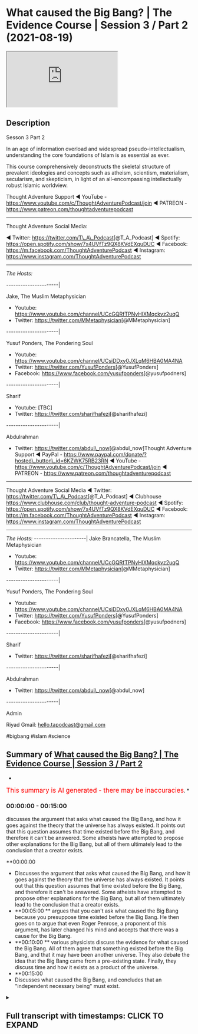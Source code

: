 # What caused the Big Bang? | The Evidence Course | Session 3 / Part 2 (2021-08-19)

<iframe loading='lazy' allow='autoplay' src='https://www.youtube.com/embed/Fnbwkib8FTM'></iframe>

## Description

Sesson 3 Part 2

In an age of information overload and widespread pseudo-intellectualism, understanding the core foundations of Islam is as essential as ever.

This course comprehensively deconstructs the skeletal structure of prevalent ideologies and concepts such as atheism, scientism, materialism, secularism, and skepticism, in light of an all-encompassing intellectually robust Islamic worldview.

Thought Adventure Support
◄ YouTube - https://www.youtube.com/c/ThoughtAdventurePodcast/join
◄ PATREON - https://www.patreon.com/thoughtadventurepodcast

***

Thought Adventure Social Media:

◄ Twitter: https://twitter.com/T\_A\_Podcast​​ \[@T\_A\_Podcast]
◄ Spotify: https://open.spotify.com/show/7x4UVfTz9QX8KVdEXquDUC
◄ Facebook: https://m.facebook.com/ThoughtAdventurePodcast
◄ Instagram: https://www.instagram.com/ThoughtAdventurePodcast​

***

*The Hosts:*

\----------------------|

Jake, The Muslim Metaphysician

*   Youtube: https://www.youtube.com/channel/UCcGQRfTPNyHlXMqckvz2uqQ
*   Twitter:  https://twitter.com/MMetaphysician​​ \[@MMetaphysician]

\----------------------|

Yusuf Ponders, The Pondering Soul

*   Youtube: https://www.youtube.com/channel/UCsiDDxy0JXLqM6HBA0MA4NA
*   Twitter: https://twitter.com/YusufPonders​​ \[@YusufPonders]
*   Facebook: https://www.facebook.com/yusufponders​ \[@yusufpodners]

\----------------------|

Sharif

*   Youtube: \[TBC]
*   Twitter: https://twitter.com/sharifhafezi​​ \[@sharifhafezi]

\----------------------|

Abdulrahman

*   Twitter: https://twitter.com/abdul\_now​ \[@abdul\_now]Thought Adventure Support
    ◄ PayPal - https://www.paypal.com/donate/?hosted\_button\_id=6KZWK75RB23RN
    ◄ YouTube - https://www.youtube.com/c/ThoughtAdventurePodcast/join
    ◄ PATREON - https://www.patreon.com/thoughtadventurepodcast

***

Thought Adventure Social Media
◄ Twitter: https://twitter.com/T\_A\_Podcast​​ \[@T\_A\_Podcast]
◄ Clubhouse https://www.clubhouse.com/club/thought-adventure-podcast
◄ Spotify: https://open.spotify.com/show/7x4UVfTz9QX8KVdEXquDUC
◄ Facebook: https://m.facebook.com/ThoughtAdventurePodcast
◄ Instagram: https://www.instagram.com/ThoughtAdventurePodcast​

***

*The Hosts:*
\----------------------|
Jake Brancatella, The Muslim Metaphysician

*   Youtube: https://www.youtube.com/channel/UCcGQRfTPNyHlXMqckvz2uqQ
*   Twitter:  https://twitter.com/MMetaphysician​​ \[@MMetaphysician]

\----------------------|

Yusuf Ponders, The Pondering Soul

*   Youtube: https://www.youtube.com/channel/UCsiDDxy0JXLqM6HBA0MA4NA
*   Twitter: https://twitter.com/YusufPonders​​ \[@YusufPonders]
*   Facebook: https://www.facebook.com/yusufponders​ \[@yusufpodners]

\----------------------|

Sharif

*   Twitter: https://twitter.com/sharifhafezi​​ \[@sharifhafezi]

\----------------------|

Abdulrahman

*   Twitter: https://twitter.com/abdul\_now​ \[@abdul\_now]

\----------------------|

Admin

Riyad
Gmail: hello.tapodcast@gmail.com

\#bigbang #islam #science

## Summary of [What caused the Big Bang? | The Evidence Course | Session 3 / Part 2](https://www.youtube.com/watch?v=Fnbwkib8FTM)

*

<span style="color:red; font-size:125%">This summary is AI generated - there may be inaccuracies</span>. [](/)\*

### <a onclick="modifyYTiframeseektime(0)">00:00:00</a> - <a onclick="modifyYTiframeseektime(900)">00:15:00</a>

discusses the argument that asks what caused the Big Bang, and how it goes against the theory that the universe has always existed. It points out that this question assumes that time existed before the Big Bang, and therefore it can't be answered. Some atheists have attempted to propose other explanations for the Big Bang, but all of them ultimately lead to the conclusion that a creator exists.

\*\*<a onclick="modifyYTiframeseektime(0)">00:00:00</a>

*   Discusses the argument that asks what caused the Big Bang, and how it goes against the theory that the universe has always existed. It points out that this question assumes that time existed before the Big Bang, and therefore it can't be answered. Some atheists have attempted to propose other explanations for the Big Bang, but all of them ultimately lead to the conclusion that a creator exists.
*   \*\*<a onclick="modifyYTiframeseektime(300)">00:05:00</a>
    \*\* argues that you can't ask what caused the Big Bang because you presuppose time existed before the Big Bang. He then goes on to argue that even Roger Penrose, a proponent of this argument, has later changed his mind and accepts that there was a cause for the Big Bang.
*   \*\*<a onclick="modifyYTiframeseektime(600)">00:10:00</a>
    \*\*  various physicists discuss the evidence for what caused the Big Bang. All of them agree that something existed before the Big Bang, and that it may have been another universe. They also debate the idea that the Big Bang came from a pre-existing state. Finally, they discuss time and how it exists as a product of the universe.
*   \*\*<a onclick="modifyYTiframeseektime(900)">00:15:00</a>
*   Discusses what caused the Big Bang, and concludes that an "independent necessary being" must exist.

<details><summary><h2>Full transcript with timestamps: CLICK TO EXPAND</h2></summary>

<a onclick="modifyYTiframeseektime('13')">0:00:13 muhammad</a> <a onclick="modifyYTiframeseektime('16')">0:00:16 there's one contention that some uh</a> <a onclick="modifyYTiframeseektime('18')">0:00:18 atheists they bring regards to the</a> <a onclick="modifyYTiframeseektime('20')">0:00:20 uh the argument that we presented and</a> <a onclick="modifyYTiframeseektime('23')">0:00:23 there's the argument of the temporal</a> <a onclick="modifyYTiframeseektime('24')">0:00:24 causation</a> <a onclick="modifyYTiframeseektime('26')">0:00:26 the limited thing is depend upon another</a> <a onclick="modifyYTiframeseektime('28')">0:00:28 limited thing depend upon another</a> <a onclick="modifyYTiframeseektime('29')">0:00:29 limited thing and we regress it back to</a> <a onclick="modifyYTiframeseektime('31')">0:00:31 the big bang</a> <a onclick="modifyYTiframeseektime('33')">0:00:33 and that argument is that you cannot ask</a> <a onclick="modifyYTiframeseektime('36')">0:00:36 what caused the big bang as the big bang</a> <a onclick="modifyYTiframeseektime('39')">0:00:39 was the cause of time</a> <a onclick="modifyYTiframeseektime('41')">0:00:41 and if you ask what caused the big bang</a> <a onclick="modifyYTiframeseektime('43')">0:00:43 then you are assuming that there was a</a> <a onclick="modifyYTiframeseektime('46')">0:00:46 before</a> <a onclick="modifyYTiframeseektime('47')">0:00:47 the big bang meaning a before</a> <a onclick="modifyYTiframeseektime('50')">0:00:50 time because they say big bang cause</a> <a onclick="modifyYTiframeseektime('52')">0:00:52 time and causality exists prior to the</a> <a onclick="modifyYTiframeseektime('55')">0:00:55 effect in time therefore if there's no</a> <a onclick="modifyYTiframeseektime('58')">0:00:58 before the big bang then there is no</a> <a onclick="modifyYTiframeseektime('61')">0:01:01 cause of the big bang</a> <a onclick="modifyYTiframeseektime('63')">0:01:03 and this argument has been popularized</a> <a onclick="modifyYTiframeseektime('64')">0:01:04 by well-known physicists people like</a> <a onclick="modifyYTiframeseektime('67')">0:01:07 stephen hawking and roger penrose</a> <a onclick="modifyYTiframeseektime('70')">0:01:10 and the basic argument that they're</a> <a onclick="modifyYTiframeseektime('72')">0:01:12 presenting is effectively saying that</a> <a onclick="modifyYTiframeseektime('74')">0:01:14 it's an illogical question what caused</a> <a onclick="modifyYTiframeseektime('77')">0:01:17 the big bang it is like saying what is</a> <a onclick="modifyYTiframeseektime('80')">0:01:20 north of north pole asking the question</a> <a onclick="modifyYTiframeseektime('82')">0:01:22 what is before the big bang or before</a> <a onclick="modifyYTiframeseektime('84')">0:01:24 time existed</a> <a onclick="modifyYTiframeseektime('87')">0:01:27 so</a> <a onclick="modifyYTiframeseektime('89')">0:01:29 just some background i think is</a> <a onclick="modifyYTiframeseektime('90')">0:01:30 important to understand what we mean by</a> <a onclick="modifyYTiframeseektime('92')">0:01:32 the big bang</a> <a onclick="modifyYTiframeseektime('94')">0:01:34 originally scientists they held the</a> <a onclick="modifyYTiframeseektime('95')">0:01:35 belief that the universe was in what</a> <a onclick="modifyYTiframeseektime('98')">0:01:38 they called or they had a theory called</a> <a onclick="modifyYTiframeseektime('99')">0:01:39 the steady state theory of the universe</a> <a onclick="modifyYTiframeseektime('101')">0:01:41 and this held that the universe always</a> <a onclick="modifyYTiframeseektime('103')">0:01:43 existed was eternal in time and eternal</a> <a onclick="modifyYTiframeseektime('107')">0:01:47 inside so it's infinite in time infinite</a> <a onclick="modifyYTiframeseektime('109')">0:01:49 in size always existed</a> <a onclick="modifyYTiframeseektime('112')">0:01:52 but then we had observations that came</a> <a onclick="modifyYTiframeseektime('114')">0:01:54 in and demonstrated that the universe</a> <a onclick="modifyYTiframeseektime('117')">0:01:57 was expanding</a> <a onclick="modifyYTiframeseektime('119')">0:01:59 then a catholic priest who is also a</a> <a onclick="modifyYTiframeseektime('122')">0:02:02 physicist known as george lumatra</a> <a onclick="modifyYTiframeseektime('125')">0:02:05 proposed the idea</a> <a onclick="modifyYTiframeseektime('127')">0:02:07 that the universe was not infinite</a> <a onclick="modifyYTiframeseektime('129')">0:02:09 eternal existence or had an infinite</a> <a onclick="modifyYTiframeseektime('132')">0:02:12 internal existence but rather the</a> <a onclick="modifyYTiframeseektime('134')">0:02:14 universe had a beginning what later</a> <a onclick="modifyYTiframeseektime('137')">0:02:17 became known as the big bang theory</a> <a onclick="modifyYTiframeseektime('140')">0:02:20 the theory obviously had some</a> <a onclick="modifyYTiframeseektime('142')">0:02:22 controversy at the time as it overhauled</a> <a onclick="modifyYTiframeseektime('145')">0:02:25 established scientific beliefs that the</a> <a onclick="modifyYTiframeseektime('147')">0:02:27 universe had always existed</a> <a onclick="modifyYTiframeseektime('149')">0:02:29 and now we have a theory and later</a> <a onclick="modifyYTiframeseektime('152')">0:02:32 observational evidence like the redshift</a> <a onclick="modifyYTiframeseektime('154')">0:02:34 or the uniformity of the microwave</a> <a onclick="modifyYTiframeseektime('156')">0:02:36 background radiation throughout the</a> <a onclick="modifyYTiframeseektime('158')">0:02:38 universe that stated that the universe</a> <a onclick="modifyYTiframeseektime('161')">0:02:41 and all that existed within it</a> <a onclick="modifyYTiframeseektime('163')">0:02:43 had a beginning</a> <a onclick="modifyYTiframeseektime('165')">0:02:45 and thus this raised a number of</a> <a onclick="modifyYTiframeseektime('167')">0:02:47 theological questions in the mind of a</a> <a onclick="modifyYTiframeseektime('170')">0:02:50 number of scientists and also challenged</a> <a onclick="modifyYTiframeseektime('172')">0:02:52 some of the presuppositions that</a> <a onclick="modifyYTiframeseektime('174')">0:02:54 atheists had</a> <a onclick="modifyYTiframeseektime('176')">0:02:56 if the universe hasn't always existed</a> <a onclick="modifyYTiframeseektime('179')">0:02:59 and it began to exist at the big bang</a> <a onclick="modifyYTiframeseektime('182')">0:03:02 then doesn't it raise the question</a> <a onclick="modifyYTiframeseektime('185')">0:03:05 who caused the universe and thus raised</a> <a onclick="modifyYTiframeseektime('187')">0:03:07 the greater possibility of belief in</a> <a onclick="modifyYTiframeseektime('190')">0:03:10 allah belief in god according to these</a> <a onclick="modifyYTiframeseektime('192')">0:03:12 scientists</a> <a onclick="modifyYTiframeseektime('193')">0:03:13 and this as a point</a> <a onclick="modifyYTiframeseektime('196')">0:03:16 was something that the atheists have</a> <a onclick="modifyYTiframeseektime('197')">0:03:17 always tried to wrestle with</a> <a onclick="modifyYTiframeseektime('199')">0:03:19 ever since</a> <a onclick="modifyYTiframeseektime('200')">0:03:20 it was much easier to claim that the</a> <a onclick="modifyYTiframeseektime('202')">0:03:22 universe had always existed therefore</a> <a onclick="modifyYTiframeseektime('204')">0:03:24 there was no course to the universe but</a> <a onclick="modifyYTiframeseektime('206')">0:03:26 now that we can demonstrate the universe</a> <a onclick="modifyYTiframeseektime('208')">0:03:28 had a beginning</a> <a onclick="modifyYTiframeseektime('209')">0:03:29 13.78 billion years ago now atheists are</a> <a onclick="modifyYTiframeseektime('212')">0:03:32 looking at other possible explanations</a> <a onclick="modifyYTiframeseektime('215')">0:03:35 as a way to get around the inevitable</a> <a onclick="modifyYTiframeseektime('217')">0:03:37 conclusion that a creator a los pano</a> <a onclick="modifyYTiframeseektime('220')">0:03:40 adela exists and that's why</a> <a onclick="modifyYTiframeseektime('222')">0:03:42 some atheists now they say that the</a> <a onclick="modifyYTiframeseektime('224')">0:03:44 universe that we reside in is actually</a> <a onclick="modifyYTiframeseektime('226')">0:03:46 part of a larger cosmos a larger set of</a> <a onclick="modifyYTiframeseektime('230')">0:03:50 universes that exist outside the</a> <a onclick="modifyYTiframeseektime('232')">0:03:52 multiverse theory which we've addressed</a> <a onclick="modifyYTiframeseektime('234')">0:03:54 in previous videos</a> <a onclick="modifyYTiframeseektime('236')">0:03:56 others have attempted to claim that the</a> <a onclick="modifyYTiframeseektime('238')">0:03:58 universe began from nothing and that</a> <a onclick="modifyYTiframeseektime('240')">0:04:00 there supposedly that and that</a> <a onclick="modifyYTiframeseektime('243')">0:04:03 supposedly the science points</a> <a onclick="modifyYTiframeseektime('245')">0:04:05 to this fact that something can come</a> <a onclick="modifyYTiframeseektime('248')">0:04:08 from nothing and we'll address this in</a> <a onclick="modifyYTiframeseektime('251')">0:04:11 you know in a couple of in the next</a> <a onclick="modifyYTiframeseektime('253')">0:04:13 video uh regards to this question</a> <a onclick="modifyYTiframeseektime('256')">0:04:16 and others still claim that we cannot</a> <a onclick="modifyYTiframeseektime('259')">0:04:19 ask what caused the big bang</a> <a onclick="modifyYTiframeseektime('261')">0:04:21 because this implies that time existed</a> <a onclick="modifyYTiframeseektime('264')">0:04:24 before the big bang so we can only say</a> <a onclick="modifyYTiframeseektime('266')">0:04:26 the big bang existed we can't say what</a> <a onclick="modifyYTiframeseektime('269')">0:04:29 was before the big bang or what caused</a> <a onclick="modifyYTiframeseektime('271')">0:04:31 the big bang because asking the question</a> <a onclick="modifyYTiframeseektime('273')">0:04:33 of cause according to them is saying</a> <a onclick="modifyYTiframeseektime('275')">0:04:35 that cause exist temporarily before the</a> <a onclick="modifyYTiframeseektime('279')">0:04:39 effect and therefore there was no before</a> <a onclick="modifyYTiframeseektime('282')">0:04:42 according to what they're saying and</a> <a onclick="modifyYTiframeseektime('283')">0:04:43 proposing regards to this</a> <a onclick="modifyYTiframeseektime('286')">0:04:46 so</a> <a onclick="modifyYTiframeseektime('287')">0:04:47 i think intuitively naturally we look at</a> <a onclick="modifyYTiframeseektime('290')">0:04:50 this question about</a> <a onclick="modifyYTiframeseektime('291')">0:04:51 the universe the big bang and we</a> <a onclick="modifyYTiframeseektime('294')">0:04:54 naturally ask the question what caused</a> <a onclick="modifyYTiframeseektime('295')">0:04:55 it why is it you know</a> <a onclick="modifyYTiframeseektime('297')">0:04:57 why is this temporal</a> <a onclick="modifyYTiframeseektime('299')">0:04:59 thing that began to exist that we termed</a> <a onclick="modifyYTiframeseektime('302')">0:05:02 contingent you know what is it</a> <a onclick="modifyYTiframeseektime('304')">0:05:04 necessarily dependent upon what does it</a> <a onclick="modifyYTiframeseektime('306')">0:05:06 depend upon other than itself so it's</a> <a onclick="modifyYTiframeseektime('308')">0:05:08 natural it's a natural question that we</a> <a onclick="modifyYTiframeseektime('310')">0:05:10 we seek to ask and obviously we've</a> <a onclick="modifyYTiframeseektime('312')">0:05:12 addressed these questions before how we</a> <a onclick="modifyYTiframeseektime('314')">0:05:14 come from the conclusion that contingent</a> <a onclick="modifyYTiframeseektime('316')">0:05:16 possible beings exist to the conclusion</a> <a onclick="modifyYTiframeseektime('318')">0:05:18 that a necessary eternal independent</a> <a onclick="modifyYTiframeseektime('321')">0:05:21 creator exists but what they're trying</a> <a onclick="modifyYTiframeseektime('323')">0:05:23 to do is now to stop us from asking this</a> <a onclick="modifyYTiframeseektime('325')">0:05:25 question to say you can't ask that</a> <a onclick="modifyYTiframeseektime('327')">0:05:27 question because it's an illogical</a> <a onclick="modifyYTiframeseektime('329')">0:05:29 question</a> <a onclick="modifyYTiframeseektime('330')">0:05:30 so the first thing</a> <a onclick="modifyYTiframeseektime('332')">0:05:32 is is that</a> <a onclick="modifyYTiframeseektime('333')">0:05:33 the argument that causality</a> <a onclick="modifyYTiframeseektime('336')">0:05:36 the argument about you can't ask what</a> <a onclick="modifyYTiframeseektime('338')">0:05:38 caused the big bang because you're</a> <a onclick="modifyYTiframeseektime('339')">0:05:39 assuming time before the big bang</a> <a onclick="modifyYTiframeseektime('341')">0:05:41 presupposes that causality always occur</a> <a onclick="modifyYTiframeseektime('345')">0:05:45 prior in effect in time so you have the</a> <a onclick="modifyYTiframeseektime('349')">0:05:49 effect then you have a cause so if i was</a> <a onclick="modifyYTiframeseektime('352')">0:05:52 to hit a</a> <a onclick="modifyYTiframeseektime('353')">0:05:53 cue ball the white ball towards a black</a> <a onclick="modifyYTiframeseektime('355')">0:05:55 ball</a> <a onclick="modifyYTiframeseektime('356')">0:05:56 before the black ball moves the white</a> <a onclick="modifyYTiframeseektime('358')">0:05:58 ball had to move and hit it so here the</a> <a onclick="modifyYTiframeseektime('361')">0:06:01 pool ball the white ball was the cause</a> <a onclick="modifyYTiframeseektime('364')">0:06:04 and it occurred prior to the effect</a> <a onclick="modifyYTiframeseektime('366')">0:06:06 which was movement of the black ball</a> <a onclick="modifyYTiframeseektime('368')">0:06:08 similarly if you have heat and then some</a> <a onclick="modifyYTiframeseektime('370')">0:06:10 time and then sometime later you'll have</a> <a onclick="modifyYTiframeseektime('372')">0:06:12 the boiling effect of water or the</a> <a onclick="modifyYTiframeseektime('374')">0:06:14 boiling of water so the heat is the</a> <a onclick="modifyYTiframeseektime('377')">0:06:17 cause that occurred prior to in time to</a> <a onclick="modifyYTiframeseektime('379')">0:06:19 the effect which is the boiling point of</a> <a onclick="modifyYTiframeseektime('381')">0:06:21 water or the boiling of water which</a> <a onclick="modifyYTiframeseektime('383')">0:06:23 occurred afterwards</a> <a onclick="modifyYTiframeseektime('385')">0:06:25 however causality doesn't have to occur</a> <a onclick="modifyYTiframeseektime('388')">0:06:28 within a temporal setting so you don't</a> <a onclick="modifyYTiframeseektime('390')">0:06:30 have to have this situation where a</a> <a onclick="modifyYTiframeseektime('391')">0:06:31 cause occurs before the effect</a> <a onclick="modifyYTiframeseektime('395')">0:06:35 this is an assumption</a> <a onclick="modifyYTiframeseektime('396')">0:06:36 in fact we can have situations where</a> <a onclick="modifyYTiframeseektime('399')">0:06:39 causality like on a quantum level the</a> <a onclick="modifyYTiframeseektime('402')">0:06:42 cause can come after the effect</a> <a onclick="modifyYTiframeseektime('403')">0:06:43 according to certain observations</a> <a onclick="modifyYTiframeseektime('405')">0:06:45 regardless of this but on a</a> <a onclick="modifyYTiframeseektime('407')">0:06:47 philosophical level we can or a rational</a> <a onclick="modifyYTiframeseektime('410')">0:06:50 level we can demonstrate many examples</a> <a onclick="modifyYTiframeseektime('412')">0:06:52 of when a cause and effect occur at the</a> <a onclick="modifyYTiframeseektime('415')">0:06:55 same moment in time for example if you</a> <a onclick="modifyYTiframeseektime('419')">0:06:59 sit on a cushion</a> <a onclick="modifyYTiframeseektime('421')">0:07:01 and the sitting on the cushion causes</a> <a onclick="modifyYTiframeseektime('423')">0:07:03 the indentation of the cushion this</a> <a onclick="modifyYTiframeseektime('425')">0:07:05 effect occurs simultaneous with the</a> <a onclick="modifyYTiframeseektime('428')">0:07:08 cause so when you sit on a cushion</a> <a onclick="modifyYTiframeseektime('431')">0:07:11 and the cushion depresses</a> <a onclick="modifyYTiframeseektime('433')">0:07:13 indents down</a> <a onclick="modifyYTiframeseektime('435')">0:07:15 that effect occurred at the same moment</a> <a onclick="modifyYTiframeseektime('437')">0:07:17 as the cause which was assisting on the</a> <a onclick="modifyYTiframeseektime('439')">0:07:19 cushion</a> <a onclick="modifyYTiframeseektime('440')">0:07:20 so it's rationally plausible to accept</a> <a onclick="modifyYTiframeseektime('443')">0:07:23 that even if there's no time at the way</a> <a onclick="modifyYTiframeseektime('446')">0:07:26 they define time that is before the big</a> <a onclick="modifyYTiframeseektime('448')">0:07:28 bang that there was a cause that existed</a> <a onclick="modifyYTiframeseektime('451')">0:07:31 distinct from the effect but the cause</a> <a onclick="modifyYTiframeseektime('454')">0:07:34 and the effect occurred at the same</a> <a onclick="modifyYTiframeseektime('455')">0:07:35 moment so you can have a situation where</a> <a onclick="modifyYTiframeseektime('457')">0:07:37 a cause and effect occur the same moment</a> <a onclick="modifyYTiframeseektime('459')">0:07:39 but they're distinct from one another so</a> <a onclick="modifyYTiframeseektime('461')">0:07:41 we can still affirm the fact that the</a> <a onclick="modifyYTiframeseektime('463')">0:07:43 universe</a> <a onclick="modifyYTiframeseektime('464')">0:07:44 and the big bang required a cause</a> <a onclick="modifyYTiframeseektime('468')">0:07:48 so when we say that what caused the big</a> <a onclick="modifyYTiframeseektime('470')">0:07:50 bang or came before the big bang</a> <a onclick="modifyYTiframeseektime('473')">0:07:53 we are using the term before in what we</a> <a onclick="modifyYTiframeseektime('476')">0:07:56 term an ontological sense that is what</a> <a onclick="modifyYTiframeseektime('478')">0:07:58 occurred beyond</a> <a onclick="modifyYTiframeseektime('481')">0:08:01 the distinctiveness or beyond the the</a> <a onclick="modifyYTiframeseektime('484')">0:08:04 effect that we see of the big bang</a> <a onclick="modifyYTiframeseektime('486')">0:08:06 otherwise if we can't ask this question</a> <a onclick="modifyYTiframeseektime('488')">0:08:08 of what what the big bang was dependent</a> <a onclick="modifyYTiframeseektime('491')">0:08:11 upon</a> <a onclick="modifyYTiframeseektime('492')">0:08:12 then we'd fall into a contradiction</a> <a onclick="modifyYTiframeseektime('494')">0:08:14 on the one hand we'd be accepting that</a> <a onclick="modifyYTiframeseektime('496')">0:08:16 the big bang is a contingent thing is a</a> <a onclick="modifyYTiframeseektime('499')">0:08:19 thing that's possible as we said about</a> <a onclick="modifyYTiframeseektime('501')">0:08:21 contingent things they are possible</a> <a onclick="modifyYTiframeseektime('502')">0:08:22 beings meaning that they had a beginning</a> <a onclick="modifyYTiframeseektime('505')">0:08:25 that they are have specific attributes</a> <a onclick="modifyYTiframeseektime('507')">0:08:27 that these attributes are not necessary</a> <a onclick="modifyYTiframeseektime('509')">0:08:29 they can be other forms of attributes</a> <a onclick="modifyYTiframeseektime('511')">0:08:31 they have certain limitations as opposed</a> <a onclick="modifyYTiframeseektime('513')">0:08:33 to other limitations they follow rules</a> <a onclick="modifyYTiframeseektime('515')">0:08:35 and regulations and patterns they don't</a> <a onclick="modifyYTiframeseektime('518')">0:08:38 have to exist therefore there are</a> <a onclick="modifyYTiframeseektime('519')">0:08:39 possible being so we're saying on the</a> <a onclick="modifyYTiframeseektime('521')">0:08:41 one hand the big bang is a contingent</a> <a onclick="modifyYTiframeseektime('523')">0:08:43 thing that follows rules and regulations</a> <a onclick="modifyYTiframeseektime('526')">0:08:46 uh and that the effect</a> <a onclick="modifyYTiframeseektime('528')">0:08:48 of this big bang the creation of this</a> <a onclick="modifyYTiframeseektime('530')">0:08:50 big bang or the what the the effect of</a> <a onclick="modifyYTiframeseektime('533')">0:08:53 the big bang had absolutely no cause i</a> <a onclick="modifyYTiframeseektime('535')">0:08:55 we don't ask the question it makes no</a> <a onclick="modifyYTiframeseektime('538')">0:08:58 sense it's like we are just simply</a> <a onclick="modifyYTiframeseektime('540')">0:09:00 accepting you know uh giving uh an</a> <a onclick="modifyYTiframeseektime('543')">0:09:03 exemption</a> <a onclick="modifyYTiframeseektime('544')">0:09:04 to the big bang when it follows the same</a> <a onclick="modifyYTiframeseektime('546')">0:09:06 rules as everything else that we</a> <a onclick="modifyYTiframeseektime('548')">0:09:08 perceive within the universe</a> <a onclick="modifyYTiframeseektime('550')">0:09:10 not only that but scientists no longer</a> <a onclick="modifyYTiframeseektime('552')">0:09:12 use this argument in an attempt to claim</a> <a onclick="modifyYTiframeseektime('554')">0:09:14 that we cannot</a> <a onclick="modifyYTiframeseektime('556')">0:09:16 theorize at the very least of what</a> <a onclick="modifyYTiframeseektime('558')">0:09:18 occurred before the big bang</a> <a onclick="modifyYTiframeseektime('560')">0:09:20 even roger penrose roger penrose was one</a> <a onclick="modifyYTiframeseektime('562')">0:09:22 of those physicists who argued you can't</a> <a onclick="modifyYTiframeseektime('564')">0:09:24 ask what occurred before the big bang</a> <a onclick="modifyYTiframeseektime('567')">0:09:27 because you can't have time before the</a> <a onclick="modifyYTiframeseektime('570')">0:09:30 uh the universe began but he himself has</a> <a onclick="modifyYTiframeseektime('572')">0:09:32 changed his position he's actually</a> <a onclick="modifyYTiframeseektime('574')">0:09:34 accepted that he's changed his position</a> <a onclick="modifyYTiframeseektime('576')">0:09:36 roger primrose is a professor at oxford</a> <a onclick="modifyYTiframeseektime('578')">0:09:38 university and he argued that concentric</a> <a onclick="modifyYTiframeseektime('581')">0:09:41 circles discovered in the background</a> <a onclick="modifyYTiframeseektime('583')">0:09:43 background micro microwaves of the</a> <a onclick="modifyYTiframeseektime('585')">0:09:45 universe provides evidence</a> <a onclick="modifyYTiframeseektime('588')">0:09:48 yeah of events that took place before</a> <a onclick="modifyYTiframeseektime('591')">0:09:51 the universe came into being so you're</a> <a onclick="modifyYTiframeseektime('592')">0:09:52 saying if you study</a> <a onclick="modifyYTiframeseektime('594')">0:09:54 the micro the background radiation the</a> <a onclick="modifyYTiframeseektime('596')">0:09:56 microwave background radiation that you</a> <a onclick="modifyYTiframeseektime('598')">0:09:58 will dis</a> <a onclick="modifyYTiframeseektime('599')">0:09:59 there's implications that indicate that</a> <a onclick="modifyYTiframeseektime('601')">0:10:01 there was some existence before the big</a> <a onclick="modifyYTiframeseektime('603')">0:10:03 bang maybe another universe</a> <a onclick="modifyYTiframeseektime('606')">0:10:06 so many other physicists seek to ask</a> <a onclick="modifyYTiframeseektime('609')">0:10:09 this question what caused or what</a> <a onclick="modifyYTiframeseektime('610')">0:10:10 occurred before the big bang or what</a> <a onclick="modifyYTiframeseektime('612')">0:10:12 caused the big bang for example harvard</a> <a onclick="modifyYTiframeseektime('614')">0:10:14 educated professor</a> <a onclick="modifyYTiframeseektime('616')">0:10:16 kaku states that the universe and the</a> <a onclick="modifyYTiframeseektime('619')">0:10:19 big bang in his quotes it came from a</a> <a onclick="modifyYTiframeseektime('621')">0:10:21 pre-existing state</a> <a onclick="modifyYTiframeseektime('623')">0:10:23 similarly dr singh who's a distinguished</a> <a onclick="modifyYTiframeseektime('625')">0:10:25 research fellow at the perimeter</a> <a onclick="modifyYTiframeseektime('628')">0:10:28 institute of theoretical physics</a> <a onclick="modifyYTiframeseektime('629')">0:10:29 waterloo ontario canada he said that the</a> <a onclick="modifyYTiframeseektime('632')">0:10:32 big bang came from a previous universe</a> <a onclick="modifyYTiframeseektime('635')">0:10:35 that collapsed upon itself</a> <a onclick="modifyYTiframeseektime('638')">0:10:38 similarly professor smolin from the same</a> <a onclick="modifyYTiframeseektime('639')">0:10:39 institute he argued</a> <a onclick="modifyYTiframeseektime('642')">0:10:42 that the big bang arose from a previous</a> <a onclick="modifyYTiframeseektime('644')">0:10:44 universe that created a black hole so</a> <a onclick="modifyYTiframeseektime('646')">0:10:46 the universe collapsed upon itself</a> <a onclick="modifyYTiframeseektime('648')">0:10:48 created a black hole and then from that</a> <a onclick="modifyYTiframeseektime('650')">0:10:50 came the universe that we live in</a> <a onclick="modifyYTiframeseektime('652')">0:10:52 similarly dr neil turek that said that</a> <a onclick="modifyYTiframeseektime('655')">0:10:55 there exists two colliding membrane</a> <a onclick="modifyYTiframeseektime('657')">0:10:57 structures that caused the big bang</a> <a onclick="modifyYTiframeseektime('660')">0:11:00 so whatever occurred prior to the big</a> <a onclick="modifyYTiframeseektime('663')">0:11:03 bang even if they discover you know</a> <a onclick="modifyYTiframeseektime('666')">0:11:06 whether it's membrane structures whether</a> <a onclick="modifyYTiframeseektime('667')">0:11:07 it is a black hole where it is another</a> <a onclick="modifyYTiframeseektime('670')">0:11:10 universe what they would be pointing to</a> <a onclick="modifyYTiframeseektime('672')">0:11:12 is another limited dependent contingent</a> <a onclick="modifyYTiframeseektime('675')">0:11:15 thing or contingent being</a> <a onclick="modifyYTiframeseektime('679')">0:11:19 so as a result we would still ask the</a> <a onclick="modifyYTiframeseektime('680')">0:11:20 question</a> <a onclick="modifyYTiframeseektime('681')">0:11:21 what caused that or what is that</a> <a onclick="modifyYTiframeseektime('683')">0:11:23 dependent upon if it's limited it's</a> <a onclick="modifyYTiframeseektime('685')">0:11:25 dependent if it's dependent it requires</a> <a onclick="modifyYTiframeseektime('687')">0:11:27 something to bring it into existence</a> <a onclick="modifyYTiframeseektime('690')">0:11:30 and so because we have affirmed that</a> <a onclick="modifyYTiframeseektime('692')">0:11:32 there is an impossibility of an infinite</a> <a onclick="modifyYTiframeseektime('695')">0:11:35 regress meaning one thing dependent upon</a> <a onclick="modifyYTiframeseektime('697')">0:11:37 another thing depend upon another thing</a> <a onclick="modifyYTiframeseektime('699')">0:11:39 that strikes back stretch stretches back</a> <a onclick="modifyYTiframeseektime('701')">0:11:41 forever</a> <a onclick="modifyYTiframeseektime('702')">0:11:42 that that's impossible then that</a> <a onclick="modifyYTiframeseektime('704')">0:11:44 indicates very clearly that there must</a> <a onclick="modifyYTiframeseektime('707')">0:11:47 be something that caused or that is</a> <a onclick="modifyYTiframeseektime('710')">0:11:50 independent that creates the rest of</a> <a onclick="modifyYTiframeseektime('713')">0:11:53 those limited independent limited</a> <a onclick="modifyYTiframeseektime('715')">0:11:55 dependent things within that chain so</a> <a onclick="modifyYTiframeseektime('718')">0:11:58 there has to be ultimately either a</a> <a onclick="modifyYTiframeseektime('720')">0:12:00 independent course</a> <a onclick="modifyYTiframeseektime('722')">0:12:02 or if they they want to discover</a> <a onclick="modifyYTiframeseektime('724')">0:12:04 something other than that it's a limited</a> <a onclick="modifyYTiframeseektime('726')">0:12:06 thing but if it's a limited thing then</a> <a onclick="modifyYTiframeseektime('728')">0:12:08 it fits within the chain or a cycle and</a> <a onclick="modifyYTiframeseektime('730')">0:12:10 therefore it cannot self-sustain itself</a> <a onclick="modifyYTiframeseektime('733')">0:12:13 it won't exist until something</a> <a onclick="modifyYTiframeseektime('735')">0:12:15 independent</a> <a onclick="modifyYTiframeseektime('737')">0:12:17 unlimited either creator allah comes and</a> <a onclick="modifyYTiframeseektime('740')">0:12:20 brings those things into</a> <a onclick="modifyYTiframeseektime('742')">0:12:22 existence</a> <a onclick="modifyYTiframeseektime('744')">0:12:24 so</a> <a onclick="modifyYTiframeseektime('745')">0:12:25 even scientists</a> <a onclick="modifyYTiframeseektime('747')">0:12:27 who you know originally atheists would</a> <a onclick="modifyYTiframeseektime('749')">0:12:29 argue this point but even scientists</a> <a onclick="modifyYTiframeseektime('750')">0:12:30 theorize on what occurred before the big</a> <a onclick="modifyYTiframeseektime('752')">0:12:32 bank and do not consider it an invalid</a> <a onclick="modifyYTiframeseektime('755')">0:12:35 or an illogical question to ask</a> <a onclick="modifyYTiframeseektime('758')">0:12:38 furthermore the third point when we say</a> <a onclick="modifyYTiframeseektime('761')">0:12:41 time began what do we mean by time</a> <a onclick="modifyYTiframeseektime('764')">0:12:44 einstein said time has no independent</a> <a onclick="modifyYTiframeseektime('767')">0:12:47 existence apart from the order of events</a> <a onclick="modifyYTiframeseektime('770')">0:12:50 by which we measure it and what he meant</a> <a onclick="modifyYTiframeseektime('773')">0:12:53 by this is when we sense time what we</a> <a onclick="modifyYTiframeseektime('776')">0:12:56 are sensing is change that's how we know</a> <a onclick="modifyYTiframeseektime('779')">0:12:59 time exists so for example if you've got</a> <a onclick="modifyYTiframeseektime('780')">0:13:00 a watch you will know the time exists</a> <a onclick="modifyYTiframeseektime('782')">0:13:02 because the seconds hand move around and</a> <a onclick="modifyYTiframeseektime('785')">0:13:05 the minutes and the hour hands then move</a> <a onclick="modifyYTiframeseektime('787')">0:13:07 around the clock face similarly if you</a> <a onclick="modifyYTiframeseektime('789')">0:13:09 didn't have a clock then you know maybe</a> <a onclick="modifyYTiframeseektime('791')">0:13:11 you had a sundial you would notice the</a> <a onclick="modifyYTiframeseektime('793')">0:13:13 shadow on the sundial through the change</a> <a onclick="modifyYTiframeseektime('796')">0:13:16 of the uh the</a> <a onclick="modifyYTiframeseektime('798')">0:13:18 rotator the the rising and the setting</a> <a onclick="modifyYTiframeseektime('800')">0:13:20 of the sun</a> <a onclick="modifyYTiframeseektime('801')">0:13:21 or if you didn't have that ability you</a> <a onclick="modifyYTiframeseektime('803')">0:13:23 would look at maybe the decay of certain</a> <a onclick="modifyYTiframeseektime('805')">0:13:25 atoms so what you're looking at what we</a> <a onclick="modifyYTiframeseektime('807')">0:13:27 all look at when we look at time is</a> <a onclick="modifyYTiframeseektime('809')">0:13:29 we're measuring change of things and</a> <a onclick="modifyYTiframeseektime('812')">0:13:32 when we look at change change is a</a> <a onclick="modifyYTiframeseektime('814')">0:13:34 product of limited dependent contingent</a> <a onclick="modifyYTiframeseektime('817')">0:13:37 things so when we talk about time</a> <a onclick="modifyYTiframeseektime('819')">0:13:39 existing we are basically saying that</a> <a onclick="modifyYTiframeseektime('821')">0:13:41 limited dependent things exist they</a> <a onclick="modifyYTiframeseektime('824')">0:13:44 undergo change and therefore that's how</a> <a onclick="modifyYTiframeseektime('826')">0:13:46 we understand time this is one theory or</a> <a onclick="modifyYTiframeseektime('829')">0:13:49 one view towards time so in that sense</a> <a onclick="modifyYTiframeseektime('832')">0:13:52 when we ask what occurred before the</a> <a onclick="modifyYTiframeseektime('834')">0:13:54 universe or what occurred before the big</a> <a onclick="modifyYTiframeseektime('836')">0:13:56 bang what we're asking or what is the</a> <a onclick="modifyYTiframeseektime('839')">0:13:59 big bang dependent upon what we're</a> <a onclick="modifyYTiframeseektime('840')">0:14:00 really asking is what limited dependent</a> <a onclick="modifyYTiframeseektime('843')">0:14:03 things are dependent upon yeah what are</a> <a onclick="modifyYTiframeseektime('845')">0:14:05 limited things dependent upon</a> <a onclick="modifyYTiframeseektime('848')">0:14:08 so it's a valid question to ask and it's</a> <a onclick="modifyYTiframeseektime('850')">0:14:10 not really it's implying that there's</a> <a onclick="modifyYTiframeseektime('853')">0:14:13 some you know objective view of time</a> <a onclick="modifyYTiframeseektime('856')">0:14:16 either some you know uh</a> <a onclick="modifyYTiframeseektime('859')">0:14:19 time that we cannot any escape from and</a> <a onclick="modifyYTiframeseektime('862')">0:14:22 that we have to move from one point to</a> <a onclick="modifyYTiframeseektime('864')">0:14:24 another point rather in this concept of</a> <a onclick="modifyYTiframeseektime('866')">0:14:26 time time is a product of the universe</a> <a onclick="modifyYTiframeseektime('869')">0:14:29 rather than something that he simply</a> <a onclick="modifyYTiframeseektime('871')">0:14:31 exists so when we asked what occurred</a> <a onclick="modifyYTiframeseektime('873')">0:14:33 before time or what occurred before the</a> <a onclick="modifyYTiframeseektime('875')">0:14:35 big bang or what was the big bang</a> <a onclick="modifyYTiframeseektime('877')">0:14:37 created upon then what we're asking is</a> <a onclick="modifyYTiframeseektime('879')">0:14:39 what is uh what is the dependency of</a> <a onclick="modifyYTiframeseektime('882')">0:14:42 limited things what are they dependent</a> <a onclick="modifyYTiframeseektime('885')">0:14:45 upon</a> <a onclick="modifyYTiframeseektime('886')">0:14:46 so to summarize</a> <a onclick="modifyYTiframeseektime('888')">0:14:48 those who claim it's illogically to ask</a> <a onclick="modifyYTiframeseektime('890')">0:14:50 the question what caused the big bank</a> <a onclick="modifyYTiframeseektime('892')">0:14:52 are incorrect</a> <a onclick="modifyYTiframeseektime('893')">0:14:53 first reason that the cause doesn't have</a> <a onclick="modifyYTiframeseektime('896')">0:14:56 to occur temporarily</a> <a onclick="modifyYTiframeseektime('898')">0:14:58 or temporarily before the effect like</a> <a onclick="modifyYTiframeseektime('901')">0:15:01 the cushion example sitting on the</a> <a onclick="modifyYTiframeseektime('902')">0:15:02 cushion</a> <a onclick="modifyYTiframeseektime('904')">0:15:04 secondly scientists even like roger</a> <a onclick="modifyYTiframeseektime('906')">0:15:06 penrose who originally proposed this</a> <a onclick="modifyYTiframeseektime('909')">0:15:09 argument that you can't ask what caused</a> <a onclick="modifyYTiframeseektime('911')">0:15:11 the big bang</a> <a onclick="modifyYTiframeseektime('912')">0:15:12 now accept the validity of this question</a> <a onclick="modifyYTiframeseektime('914')">0:15:14 of what caused the universe to exist and</a> <a onclick="modifyYTiframeseektime('916')">0:15:16 did it arise from a previous state</a> <a onclick="modifyYTiframeseektime('919')">0:15:19 and thirdly time as we understand it is</a> <a onclick="modifyYTiframeseektime('922')">0:15:22 related to change if we observe in</a> <a onclick="modifyYTiframeseektime('924')">0:15:24 limited object that we observe in</a> <a onclick="modifyYTiframeseektime('926')">0:15:26 limited objects and what we're asking</a> <a onclick="modifyYTiframeseektime('929')">0:15:29 then when we asking what caused limited</a> <a onclick="modifyYTiframeseektime('931')">0:15:31 object</a> <a onclick="modifyYTiframeseektime('932')">0:15:32 is that we are asking what caused the</a> <a onclick="modifyYTiframeseektime('934')">0:15:34 limited objects or what caused limited</a> <a onclick="modifyYTiframeseektime('936')">0:15:36 contingent dependent beings therefore</a> <a onclick="modifyYTiframeseektime('939')">0:15:39 what caused the big bang is a valid</a> <a onclick="modifyYTiframeseektime('941')">0:15:41 question and that leads us still to the</a> <a onclick="modifyYTiframeseektime('944')">0:15:44 same conclusion that there must be an</a> <a onclick="modifyYTiframeseektime('945')">0:15:45 independent necessary being whom we call</a> <a onclick="modifyYTiframeseektime('948')">0:15:48 allah</a> <a onclick="modifyYTiframeseektime('960')">0:16:00 you</a>

</details>
